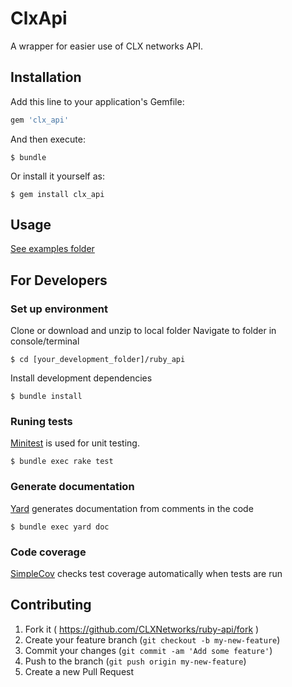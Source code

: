 # ClxApi

A wrapper for easier use of CLX networks API.

## Installation

Add this line to your application's Gemfile:

```ruby
gem 'clx_api'
```

And then execute:

    $ bundle

Or install it yourself as:

    $ gem install clx_api

## Usage

[See examples folder](https://github.com/CLXNetworks/ruby-api/tree/master/examples)

## For Developers
### Set up environment

Clone or download and unzip to local folder
Navigate to folder in console/terminal

    $ cd [your_development_folder]/ruby_api

Install development dependencies

    $ bundle install
    
### Runing tests
[Minitest](https://github.com/seattlerb/minitest) is used for unit testing.

    $ bundle exec rake test

### Generate documentation
[Yard](https://github.com/lsegal/yard) generates documentation from comments in the code

    $ bundle exec yard doc
    
### Code coverage
[SimpleCov](https://github.com/colszowka/simplecov) checks test coverage automatically when tests are run

## Contributing
1. Fork it ( https://github.com/CLXNetworks/ruby-api/fork )
2. Create your feature branch (`git checkout -b my-new-feature`)
3. Commit your changes (`git commit -am 'Add some feature'`)
4. Push to the branch (`git push origin my-new-feature`)
5. Create a new Pull Request
